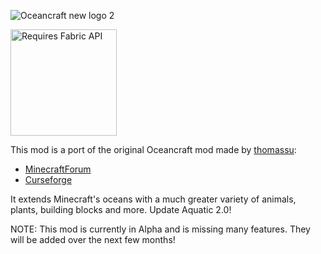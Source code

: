 ![Oceancraft new logo 2](https://user-images.githubusercontent.com/48808497/104170637-c020af00-5401-11eb-953d-8d1a0bcb369c.png)

<img src="https://i.imgur.com/Ol1Tcf8.png" alt="Requires Fabric API" width="170"/>

This mod is a port of the original Oceancraft mod made by [thomassu](https://web.archive.org/web/20160405211549/http://minecraft.curseforge.com/members/thomassu):
- [MinecraftForum](https://web.archive.org/web/20170923143204/http:/www.minecraftforum.net/forums/mapping-and-modding-java-edition/minecraft-mods/1292144-oceancraft-mod-with-whales-sharks-lobsters-and)
- [Curseforge](https://www.curseforge.com/minecraft/mc-mods/oceancraft-mod)

It extends Minecraft's oceans with a much greater variety of animals, plants, building blocks and more. Update Aquatic 2.0!


NOTE: This mod is currently in Alpha and is missing many features. They will be added over the next few months!

